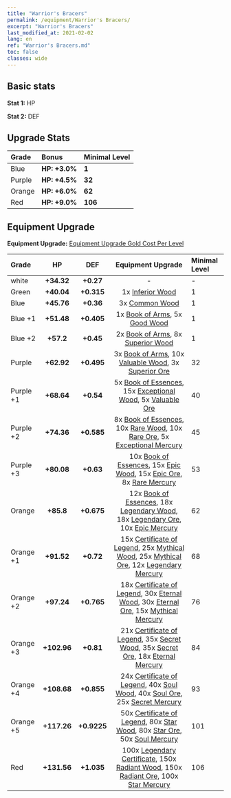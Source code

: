 ```yaml
---
title: "Warrior's Bracers"
permalink: /equipment/Warrior's Bracers/
excerpt: "Warrior's Bracers"
last_modified_at: 2021-02-02
lang: en
ref: "Warrior's Bracers.md"
toc: false
classes: wide
---
```


## Basic stats
 **Stat 1:** HP

 **Stat 2:** DEF

## Upgrade Stats

  |     Grade    |   Bonus | Minimal Level | 
  |:-------------|:--------|:--------------| 
  | Blue | **HP: +3.0%** | **1** | 
  | Purple | **HP: +4.5%** | **32** | 
  | Orange | **HP: +6.0%** | **62** | 
  | Red | **HP: +9.0%** | **106** | 


## Equipment Upgrade
 **Equipment Upgrade:** [Equipment Upgrade Gold Cost Per Level](/equipment/EquipmentUpgradeCostPerLevel/) 

  |          Grade      | HP | DEF | Equipment Upgrade | Minimal Level |
  |:--------------------|:---------:|:---------:|:----------------:|:--------------|
  | white | **+34.32** | **+0.27** | - | - |
  | Green | **+40.04** | **+0.315** | 1x [ Inferior Wood](/Items/mat_12/) | 1 |
  | Blue | **+45.76** | **+0.36** | 3x [ Common Wood](/Items/mat_53/) | 1 |
  | Blue +1 | **+51.48** | **+0.405** | 1x [ Book of Arms](/Items/mat_32/), 5x [ Good Wood](/Items/mat_90/) | 1 |
  | Blue +2 | **+57.2** | **+0.45** | 2x [ Book of Arms](/Items/mat_71/), 8x [ Superior Wood](/Items/mat_28/) | 1 |
  | Purple | **+62.92** | **+0.495** | 3x [ Book of Arms](/Items/mat_6/), 10x [ Valuable Wood](/Items/mat_43/), 3x [ Superior Ore](/Items/mat_13/) | 32 |
  | Purple +1 | **+68.64** | **+0.54** | 5x [ Book of Essences](/Items/mat_44/), 15x [ Exceptional Wood](/Items/mat_82/), 5x [ Valuable Ore](/Items/mat_55/) | 40 |
  | Purple +2 | **+74.36** | **+0.585** | 8x [ Book of Essences](/Items/mat_84/), 10x [ Rare Wood](/Items/mat_14/), 10x [ Rare Ore](/Items/mat_2/), 5x [ Exceptional Mercury](/Items/mat_91/) | 45 |
  | Purple +3 | **+80.08** | **+0.63** | 10x [ Book of Essences](/Items/mat_20/), 15x [ Epic Wood](/Items/mat_57/), 15x [ Epic Ore](/Items/mat_42/), 8x [ Rare Mercury](/Items/mat_29/) | 53 |
  | Orange | **+85.8** | **+0.675** | 12x [ Book of Essences](/Items/mat_60/), 18x [ Legendary Wood](/Items/mat_93/), 18x [ Legendary Ore](/Items/mat_81/), 10x [ Epic Mercury](/Items/mat_70/) | 62 |
  | Orange +1 | **+91.52** | **+0.72** | 15x [ Certificate of Legend](/Items/mat_96/), 25x [ Mythical Wood](/Items/mat_9/), 25x [ Mythical Ore](/Items/mat_23/), 12x [ Legendary Mercury](/Items/mat_3/) | 68 |
  | Orange +2 | **+97.24** | **+0.765** | 18x [ Certificate of Legend](/Items/mat_25/), 30x [ Eternal Wood](/Items/mat_75/), 30x [ Eternal Ore](/Items/mat_36/), 15x [ Mythical Mercury](/Items/mat_50/) | 76 |
  | Orange +3 | **+102.96** | **+0.81** | 21x [ Certificate of Legend](/Items/mat_38/), 35x [ Secret Wood](/Items/mat_87/), 35x [ Secret Ore](/Items/mat_99/), 18x [ Eternal Mercury](/Items/mat_62/) | 84 |
  | Orange +4 | **+108.68** | **+0.855** | 24x [ Certificate of Legend](/Items/mat_100/), 40x [ Soul Wood](/Items/mat_49/), 40x [ Soul Ore](/Items/mat_8/), 25x [ Secret Mercury](/Items/mat_22/) | 93 |
  | Orange +5 | **+117.26** | **+0.9225** | 50x [ Certificate of Legend](/Items/mat_11/), 80x [ Star Wood](/Items/mat_63/), 80x [ Star Ore](/Items/mat_72/), 50x [ Soul Mercury](/Items/mat_34/) | 101 |
  | Red | **+131.56** | **+1.035** | 100x [ Legendary Certificate](/Items/mat_76/), 150x [ Radiant Wood](/Items/mat_21/), 150x [ Radiant Ore](/Items/mat_88/), 100x [ Star Mercury](/Items/mat_98/) | 106 |

